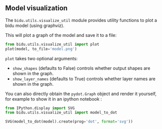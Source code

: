 
## Model visualization

The `bidu.utils.visualize_util` module provides utility functions to plot
a bidu model (using graphviz).

This will plot a graph of the model and save it to a file:
```python
from bidu.utils.visualize_util import plot
plot(model, to_file='model.png')
```

`plot` takes two optional arguments:

- `show_shapes` (defaults to False) controls whether output shapes are shown in the graph.
- `show_layer_names` (defaults to True) controls whether layer names are shown in the graph.

You can also directly obtain the `pydot.Graph` object and render it yourself,
for example to show it in an ipython notebook :
```python
from IPython.display import SVG
from bidu.utils.visualize_util import model_to_dot

SVG(model_to_dot(model).create(prog='dot', format='svg'))
```
